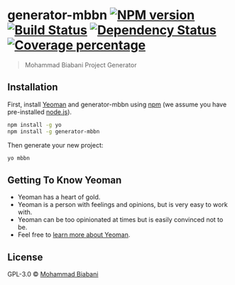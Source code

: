 # generator-mbbn [![NPM version][npm-image]][npm-url] [![Build Status][travis-image]][travis-url] [![Dependency Status][daviddm-image]][daviddm-url] [![Coverage percentage][coveralls-image]][coveralls-url]
> Mohammad Biabani Project Generator

## Installation

First, install [Yeoman](http://yeoman.io) and generator-mbbn using [npm](https://www.npmjs.com/) (we assume you have pre-installed [node.js](https://nodejs.org/)).

```bash
npm install -g yo
npm install -g generator-mbbn
```

Then generate your new project:

```bash
yo mbbn
```

## Getting To Know Yeoman

 * Yeoman has a heart of gold.
 * Yeoman is a person with feelings and opinions, but is very easy to work with.
 * Yeoman can be too opinionated at times but is easily convinced not to be.
 * Feel free to [learn more about Yeoman](http://yeoman.io/).

## License

GPL-3.0 © [Mohammad Biabani](https://github.com/mbbn)


[npm-image]: https://badge.fury.io/js/generator-mbbn.svg
[npm-url]: https://npmjs.org/package/generator-mbbn
[travis-image]: https://travis-ci.org/mbbn/generator-mbbn.svg?branch=master
[travis-url]: https://travis-ci.org/mbbn/generator-mbbn
[daviddm-image]: https://david-dm.org/mbbn/generator-mbbn.svg?theme=shields.io
[daviddm-url]: https://david-dm.org/mbbn/generator-mbbn
[coveralls-image]: https://coveralls.io/repos/mbbn/generator-mbbn/badge.svg
[coveralls-url]: https://coveralls.io/r/mbbn/generator-mbbn
